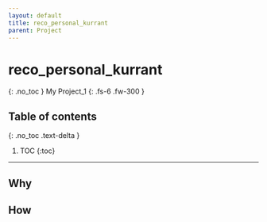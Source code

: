 ```yaml
---
layout: default
title: reco_personal_kurrant
parent: Project
---
```

# reco_personal_kurrant
{: .no_toc }
My Project_1
{: .fs-6 .fw-300 }

## Table of contents
{: .no_toc .text-delta }

1. TOC
{:toc}

---
## Why
## How